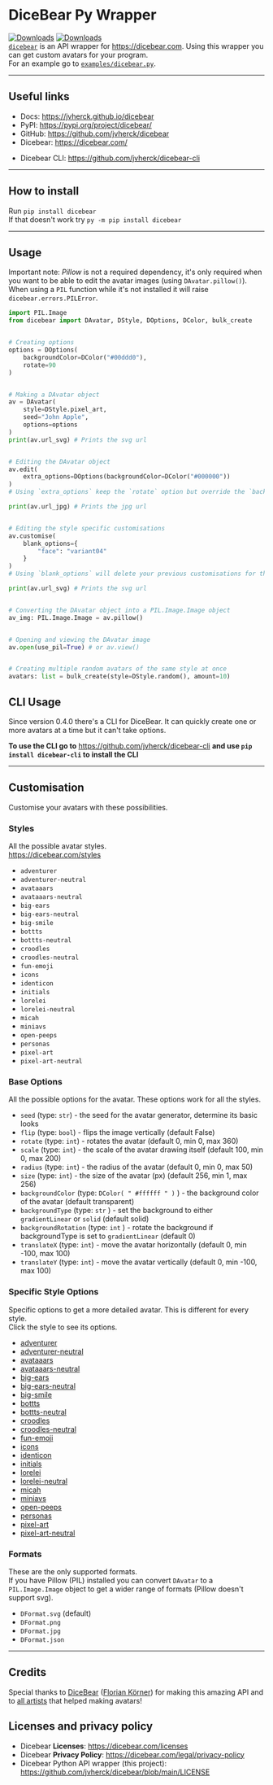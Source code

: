 # DiceBear Py Wrapper
[![Downloads](https://static.pepy.tech/personalized-badge/dicebear?period=total&units=international_system&left_color=grey&right_color=blue&left_text=Downloads)](https://pepy.tech/project/dicebear) [![Downloads](https://static.pepy.tech/personalized-badge/dicebear?period=month&units=international_system&left_color=grey&right_color=orange&left_text=Downloads/Month)](https://pepy.tech/project/dicebear) \
[`dicebear`](https://pypi.org/project/dicebear/) is an API wrapper for https://dicebear.com. Using this wrapper you can get custom avatars for your program.
\
For an example go to [`examples/dicebear.py`](https://github.com/jvherck/dicebear/tree/main/examples).

---

## Useful links
* Docs: https://jvherck.github.io/dicebear
* PyPI: https://pypi.org/project/dicebear/
* GitHub: https://github.com/jvherck/dicebear
* Dicebear: https://dicebear.com/
- Dicebear CLI: https://github.com/jvherck/dicebear-cli

---

## How to install
Run `pip install dicebear`\
If that doesn't work try `py -m pip install dicebear`

---

## Usage
Important note: *Pillow* is not a required dependency, it's only required when you want to be able to edit the avatar images (using `DAvatar.pillow()`). 
When using a `PIL` function while it's not installed it will raise `dicebear.errors.PILError`.
```py
import PIL.Image
from dicebear import DAvatar, DStyle, DOptions, DColor, bulk_create


# Creating options
options = DOptions(
    backgroundColor=DColor("#00ddd0"),
    rotate=90
)


# Making a DAvatar object
av = DAvatar(
    style=DStyle.pixel_art,
    seed="John Apple",
    options=options
)
print(av.url_svg) # Prints the svg url


# Editing the DAvatar object
av.edit(
    extra_options=DOptions(backgroundColor=DColor("#000000"))
)
# Using `extra_options` keep the `rotate` option but override the `backgroundColor` option

print(av.url_jpg) # Prints the jpg url


# Editing the style specific customisations
av.customise(
    blank_options={
        "face": "variant04"
    }
)
# Using `blank_options` will delete your previous customisations for this DAvatar and generate new ones

print(av.url_svg) # Prints the svg url


# Converting the DAvatar object into a PIL.Image.Image object
av_img: PIL.Image.Image = av.pillow()


# Opening and viewing the DAvatar image
av.open(use_pil=True) # or av.view()


# Creating multiple random avatars of the same style at once
avatars: list = bulk_create(style=DStyle.random(), amount=10)
```

## CLI Usage
Since version 0.4.0 there's a CLI for DiceBear. It can quickly create one or more avatars at a time
but it can't take options.

__To use the CLI go to__ https://github.com/jvherck/dicebear-cli __and use `pip install dicebear-cli` to install the CLI__

---

## Customisation
Customise your avatars with these possibilities.

### Styles
All the possible avatar styles. \
https://dicebear.com/styles

* `adventurer`
* `adventurer-neutral`
* `avataaars`
* `avataaars-neutral`
* `big-ears`
* `big-ears-neutral`
* `big-smile`
* `bottts`
* `bottts-neutral`
* `croodles`
* `croodles-neutral`
* `fun-emoji`
* `icons`
* `identicon`
* `initials`
* `lorelei`
* `lorelei-neutral`
* `micah`
* `miniavs`
* `open-peeps`
* `personas`
* `pixel-art`
* `pixel-art-neutral`

### Base Options
All the possible options for the avatar. These options work for all the styles.

* `seed` (type: `str`) - the seed for the avatar generator, determine its basic looks
* `flip` (type: `bool`) - flips the image vertically (default False)
* `rotate` (type: `int`) - rotates the avatar (default 0, min 0, max 360)
* `scale` (type: `int`) - the scale of the avatar drawing itself (default 100, min 0, max 200)
* `radius` (type: `int`) - the radius of the avatar (default 0, min 0, max 50)
* `size` (type: `int`) - the size of the avatar (px) (default 256, min 1, max 256)
* `backgroundColor` (type: `DColor( " #ffffff " )` ) - the background color of the avatar (default transparent)
* `backgroundType` (type: `str` ) - set the background to either `gradientLinear` or `solid` (default solid)
* `backgroundRotation` (type: `int` ) - rotate the background if backgroundType is set to `gradientLinear` (default 0)
* `translateX` (type: `int`) - move the avatar horizontally (default 0, min -100, max 100)
* `translateY` (type: `int`) - move the avatar vertically (default 0, min -100, max 100)

### Specific Style Options 
Specific options to get a more detailed avatar. This is different for every style. \
Click the style to see its options.

* [adventurer](https://dicebear.com/styles/adventurer#options)
* [adventurer-neutral](https://dicebear.com/styles/adventurer-neutral#options)
* [avataaars](https://dicebear.com/styles/avataaars#options)
* [avataaars-neutral](https://dicebear.com/styles/avataaars-neutral#options)
* [big-ears](https://dicebear.com/styles/big-ears#options)
* [big-ears-neutral](https://dicebear.com/styles/big-ears-neutral#options)
* [big-smile](https://dicebear.com/styles/big-smile#options)
* [bottts](https://dicebear.com/styles/bottts#options)
* [bottts-neutral](https://dicebear.com/styles/bottts-neutral#options)
* [croodles](https://dicebear.com/styles/croodles#options)
* [croodles-neutral](https://dicebear.com/styles/croodles-neutral#options)
* [fun-emoji](https://dicebear.com/styles/fun-emoji#options)
* [icons](https://dicebear.com/styles/icons#options)
* [identicon](https://dicebear.com/styles/identicon#options)
* [initials](https://dicebear.com/styles/initials#options)
* [lorelei](https://dicebear.com/styles/lorelei#options)
* [lorelei-neutral](https://dicebear.com/styles/lorelei-neutral#options)
* [micah](https://dicebear.com/styles/micah#options)
* [miniavs](https://dicebear.com/styles/miniavs#options)
* [open-peeps](https://dicebear.com/styles/open-peeps#options)
* [personas](https://dicebear.com/styles/personas#options)
* [pixel-art](https://dicebear.com/styles/pixel-art#options)
* [pixel-art-neutral](https://dicebear.com/styles/pixel-art-neutral#options)

### Formats 
These are the only supported formats. \
If you have Pillow (PIL) installed you can convert `DAvatar` to a `PIL.Image.Image` object to get a 
wider range of formats (Pillow doesn't support svg).

* `DFormat.svg` (default)
* `DFormat.png`
* `DFormat.jpg`
* `DFormat.json`

---

## Credits
Special thanks to [DiceBear](https://github.com/dicebear) 
([Florian Körner](https://github.com/FlorianKoerner)) 
for making this amazing API and to [all artists](https://dicebear.com/licenses) that helped 
making avatars!

## Licenses and privacy policy
- Dicebear **Licenses**: https://dicebear.com/licenses
- Dicebear **Privacy Policy**: https://dicebear.com/legal/privacy-policy
- Dicebear Python API wrapper (this project): https://github.com/jvherck/dicebear/blob/main/LICENSE
